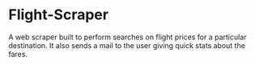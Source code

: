 # Flight-Scraper
 A web scraper built to perform searches on flight prices for a particular destination. It also sends a mail to the user giving quick stats about the fares.
